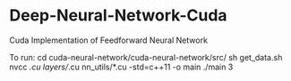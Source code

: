 # Deep-Neural-Network-Cuda
Cuda Implementation of Feedforward Neural Network

To run:
  cd cuda-neural-network/cuda-neural-network/src/
  sh get_data.sh
  nvcc *.cu layers/*.cu nn_utils/*.cu -std=c++11 -o main
  ./main 3
